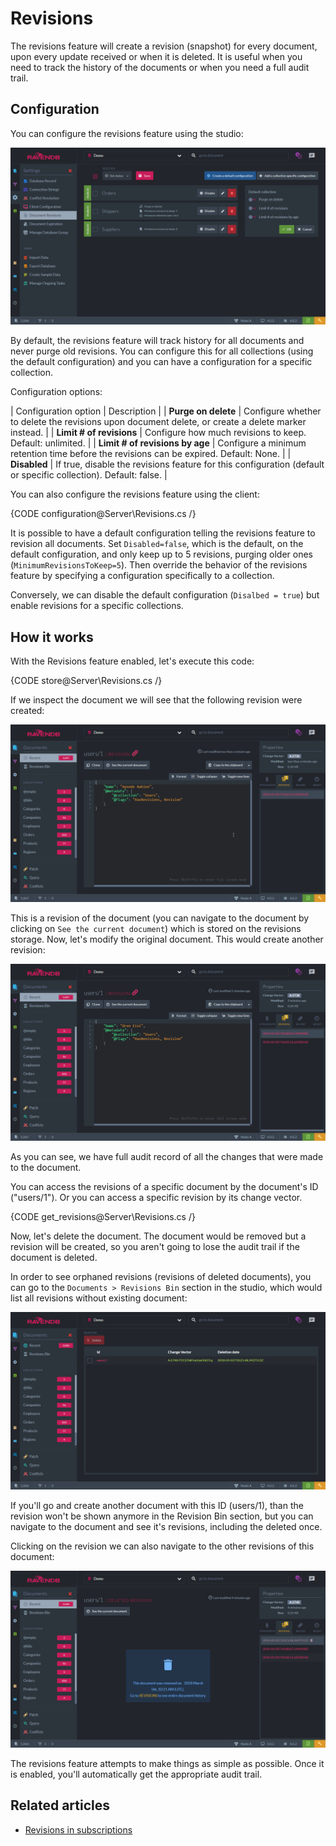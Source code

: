 # Revisions

The revisions feature will create a revision (snapshot) for every document, upon every update received or when it is deleted.
It is useful when you need to track the history of the documents or when you need a full audit trail.

## Configuration

You can configure the revisions feature using the studio:

![Configuring revisions feature on the database](images/configure-revisions.png)

By default, the revisions feature will track history for all documents and never purge old revisions. 
You can configure this for all collections (using the default configuration) and you can have a configuration for a specific collection.

Configuration options:

| Configuration option | Description |
| **Purge on delete** | Configure whether to delete the revisions upon document delete, or create a delete marker instead. |
| **Limit # of revisions** | Configure how much revisions to keep. Default: unlimited. |
| **Limit # of revisions by age** | Configure a minimum retention time before the revisions can be expired. Default: None. |
| **Disabled** | If true, disable the revisions feature for this configuration (default or specific collection). Default: false. |

You can also configure the revisions feature using the client:

{CODE configuration@Server\Revisions.cs /}

It is possible to have a default configuration telling the revisions feature to revision all documents. 
Set `Disabled=false`, which is the default, on the default configuration, and only keep up to 5 revisions, purging older ones (`MinimumRevisionsToKeep=5`).
Then override the behavior of the revisions feature by specifying a configuration specifically to a collection. 

Conversely, we can disable the default configuration (`Disalbed = true`) but enable revisions for a specific collections.

## How it works

With the Revisions feature enabled, let's execute this code:

{CODE store@Server\Revisions.cs /}

If we inspect the document we will see that the following revision were created:

![Figure 1: Revisions](images\revisions1.png)

This is a revision of the document (you can navigate to the document by clicking on `See the current document`) which is stored on the revisions storage.
Now, let's modify the original document. This would create another revision:

![Figure 2: Revisions, Modified](images\revisions2.png)

As you can see, we have full audit record of all the changes that were made to the document.

You can access the revisions of a specific document by the document's ID ("users/1").
Or you can access a specific revision by its change vector.

{CODE get_revisions@Server\Revisions.cs /}

Now, let's delete the document. 
The document would be removed but a revision will be created, so you aren't going to lose the audit trail if the document is deleted.

In order to see orphaned revisions (revisions of deleted documents), you can go to the `Documents > Revisions Bin` section in the studio, 
which would list all revisions without existing document:

![Figure 3: Revisions, Deleted](images\revisions3.png)

If you'll go and create another document with this ID (users/1), than the revision won't be shown anymore in the Revision Bin section, 
but you can navigate to the document and see it's revisions, including the deleted once.

Clicking on the revision we can also navigate to the other revisions of this document:

![Figure 4: Revisions, Deleted - other revisions](images\revisions4.png)

The revisions feature attempts to make things as simple as possible. Once it is enabled, you'll automatically get the appropriate audit trail.

## Related articles

- [Revisions in subscriptions](../../client-api/data-subscriptions/advanced-topics/subscription-with-revisioning)
